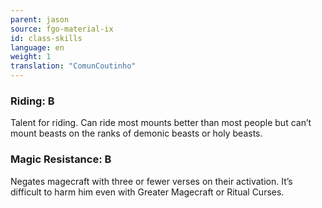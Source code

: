 ```yaml
---
parent: jason
source: fgo-material-ix
id: class-skills
language: en
weight: 1
translation: "ComunCoutinho"
---
```


### Riding: B

Talent for riding. Can ride most mounts better than most people but can’t mount beasts on the ranks of demonic beasts or holy beasts.

### Magic Resistance: B

Negates magecraft with three or fewer verses on their activation. It’s difficult to harm him even with Greater Magecraft or Ritual Curses.
